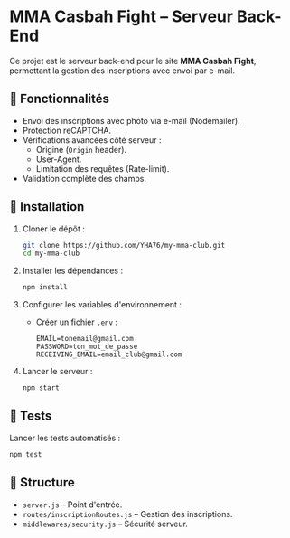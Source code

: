 # MMA Casbah Fight – Serveur Back-End

Ce projet est le serveur back-end pour le site **MMA Casbah Fight**, permettant la gestion des inscriptions avec envoi par e-mail.

## 🚀 Fonctionnalités

- Envoi des inscriptions avec photo via e-mail (Nodemailer).
- Protection reCAPTCHA.
- Vérifications avancées côté serveur :
  - Origine (`Origin` header).
  - User-Agent.
  - Limitation des requêtes (Rate-limit).
- Validation complète des champs.

## 🔧 Installation

1. Cloner le dépôt :

   ```bash
   git clone https://github.com/YHA76/my-mma-club.git
   cd my-mma-club
   ```

2. Installer les dépendances :

   ```bash
   npm install
   ```

3. Configurer les variables d'environnement :

   - Créer un fichier `.env` :
     ```
     EMAIL=tonemail@gmail.com
     PASSWORD=ton_mot_de_passe
     RECEIVING_EMAIL=email_club@gmail.com
     ```

4. Lancer le serveur :
   ```bash
   npm start
   ```

## 🧪 Tests

Lancer les tests automatisés :

```bash
npm test
```

## 📂 Structure

- `server.js` – Point d'entrée.
- `routes/inscriptionRoutes.js` – Gestion des inscriptions.
- `middlewares/security.js` – Sécurité serveur.
